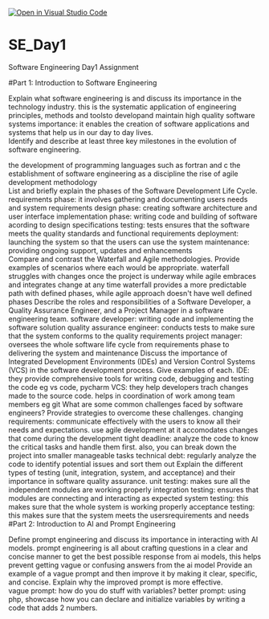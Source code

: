 [![Open in Visual Studio Code](https://classroom.github.com/assets/open-in-vscode-2e0aaae1b6195c2367325f4f02e2d04e9abb55f0b24a779b69b11b9e10269abc.svg)](https://classroom.github.com/online_ide?assignment_repo_id=15565878&assignment_repo_type=AssignmentRepo)
# SE_Day1
Software Engineering Day1 Assignment

#Part 1: Introduction to Software Engineering

Explain what software engineering is and discuss its importance in the technology industry.
 this is the systematic application of engineering principles, methods and toolsto developand maintain high quality software systems
 importance: it enables the creation of software applications and systems that help us in our day to day lives.<br>
Identify and describe at least three key milestones in the evolution of software engineering.

 the development of programming languages such as fortran and c
 the establishment of software engineering as a discipline
 the rise of agile development methodology<br>
List and briefly explain the phases of the Software Development Life Cycle.
  requirements phase: it involves gathering and documenting users needs and system requirements
  design phase: creating software architecture and user interface
  implementation phase: writing code and building of software acording to design specifications
  testing: tests ensures that the software meets the quality standards and functional requirements
  deployment: launching the system so that the users can use the system
  maintenance: providing ongoing support, updates and enhancements<br>
Compare and contrast the Waterfall and Agile methodologies. Provide examples of scenarios where each would be appropriate.
  waterfall struggles with changes once the project is underway while agile embraces and integrates change at any time
  waterfall provides a more predictable path with defined phases, while agile approach doesn't have well defined phases
Describe the roles and responsibilities of a Software Developer, a Quality Assurance Engineer, and a Project Manager in a software engineering team.
  software developer: writing code and implementing the software solution
  quality assurance engineer: conducts tests to make sure that the system conforms to the quality requirements
  project manager: oversees the whole software life cycle from requirements phase to delivering the system and maintenance
Discuss the importance of Integrated Development Environments (IDEs) and Version Control Systems (VCS) in the software development process. Give examples of each.
  IDE: they provide comprehensive tools for writing code, debugging and testing the code eg vs code, pycharm
  VCS: they help developers trach changes made to the source code. helps in coordination of work among team members eg git
What are some common challenges faced by software engineers? Provide strategies to overcome these challenges.
   changing requirements: communicate effectively with the users to know all their needs and expectations. use agile development at it accomodates changes that come during the development
   tight deadline: analyze the code to know the critical tasks and handle them first. also, you can break down the  project into smaller manageable tasks
   technical debt: regularly analyze the code to identify potential issues and sort them out
Explain the different types of testing (unit, integration, system, and acceptance) and their importance in software quality assurance.
  unit testing: makes sure all the independent modules are working properly
  integration testing: ensures that modules are connecting and interacting as expected
  system testing: this makes sure that the whole system is working properly
  acceptance testing: this makes sure that the system meets the usersrequirements and needs
#Part 2: Introduction to AI and Prompt Engineering


Define prompt engineering and discuss its importance in interacting with AI models.
prompt engineering is all about crafting questions in a clear and concise manner to get the best possible response from ai models,
this helps prevent getting vague or confusing answers from the ai model
Provide an example of a vague prompt and then improve it by making it clear, specific, and concise. Explain why the improved prompt is more effective.<br>
  vague prompt: how do you do stuff with variables?
  better prompt: using php, showcase how you can declare and initialize variables by writing a code that adds 2 numbers.
